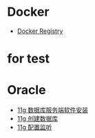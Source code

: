 # Docker

- [Docker Registry](Docker-Registry.md)

# for test

# Oracle

- [11g 数据库服务端软件安装](Oracle-Software_installation.md)
- [11g 创建数据库](Oracle-Create_database.md)
- [11g 配置监听](Oracle-Net_Configuration_Assistant.md)